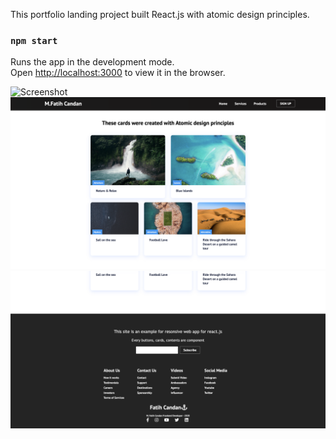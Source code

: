 This portfolio landing project built React.js with atomic design principles.
### `npm start`

Runs the app in the development mode.<br />
Open [http://localhost:3000](http://localhost:3000) to view it in the browser.

![Screenshot](screenshot1.png)
![Screenshot](screenshot2.png)
![Screenshot](screenshot3.png)